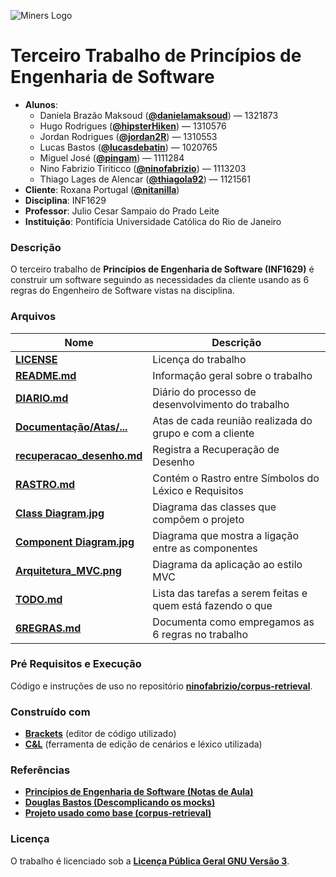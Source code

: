 ![Miners Logo](https://github.com/danielamaksoud/INF1629TerceiroTrabalho/blob/master/Logo/miners.png?raw=true)

# Terceiro Trabalho de Princípios de Engenharia de Software #
- **Alunos**: 
  * Daniela Brazão Maksoud (**[@danielamaksoud](https://github.com/danielamaksoud)**) — 1321873
  * Hugo Rodrigues (**[@hipsterHiken](https://github.com/hipsterHiken)**) — 1310576
  * Jordan Rodrigues (**[@jordan2R](https://github.com/jordan2R)**) — 1310553
  * Lucas Bastos (**[@lucasdebatin](https://github.com/lucasdebatin)**) — 1020765
  * Miguel José (**[@pingam](https://github.com/pingam)**) — 1111284
  * Nino Fabrizio Tiriticco (**[@ninofabrizio](https://github.com/ninofabrizio)**) — 1113203
  * Thiago Lages de Alencar (**[@thiagola92](https://github.com/thiagola92)**) — 1121561
- **Cliente**: Roxana Portugal (**[@nitanilla](https://github.com/nitanilla)**)
- **Disciplina**: INF1629
- **Professor**: Julio Cesar Sampaio do Prado Leite
- **Instituição**: Pontifícia Universidade Católica do Rio de Janeiro

### Descrição ###
O terceiro trabalho de **Princípios de Engenharia de Software (INF1629)** é construir um software seguindo as necessidades da cliente usando as 6 regras do Engenheiro de Software vistas na disciplina.

### Arquivos ###

Nome | Descrição
------------ | -------------
**[LICENSE](https://github.com/danielamaksoud/INF1629TerceiroTrabalho/blob/master/Documenta%C3%A7%C3%A3o/LICENSE)** | Licença do trabalho
**[README.md](https://github.com/danielamaksoud/INF1629TerceiroTrabalho/blob/master/README.md)** | Informação geral sobre o trabalho
**[DIARIO.md](https://github.com/danielamaksoud/INF1629TerceiroTrabalho/blob/master/Documenta%C3%A7%C3%A3o/DIARIO.md)** | Diário do processo de desenvolvimento do trabalho
**[Documentação/Atas/...](https://github.com/danielamaksoud/INF1629TerceiroTrabalho/tree/master/Documenta%C3%A7%C3%A3o/Atas)** | Atas de cada reunião realizada do grupo e com a cliente
**[recuperacao_desenho.md](https://github.com/danielamaksoud/INF1629TerceiroTrabalho/blob/master/Documenta%C3%A7%C3%A3o/recuperacao_desenho.md)** | Registra a Recuperação de Desenho
**[RASTRO.md](https://github.com/danielamaksoud/INF1629TerceiroTrabalho/blob/master/Documenta%C3%A7%C3%A3o/RASTRO.md)** | Contém o Rastro entre Símbolos do Léxico e Requisitos
**[Class Diagram.jpg](https://github.com/danielamaksoud/INF1629TerceiroTrabalho/blob/master/Documenta%C3%A7%C3%A3o/Diagramas/Class%20Diagram.jpg)** | Diagrama das classes que compõem o projeto
**[Component Diagram.jpg](https://github.com/danielamaksoud/INF1629TerceiroTrabalho/blob/master/Documenta%C3%A7%C3%A3o/Diagramas/Component%20Diagram.jpg)** | Diagrama que mostra a ligação entre as componentes
**[Arquitetura_MVC.png](https://github.com/danielamaksoud/INF1629TerceiroTrabalho/blob/master/Documenta%C3%A7%C3%A3o/Diagramas/Arquitetura_MVC.png)** | Diagrama da aplicação ao estilo MVC
**[TODO.md](https://github.com/danielamaksoud/INF1629TerceiroTrabalho/blob/master/Documenta%C3%A7%C3%A3o/TODO.md)** | Lista das tarefas a serem feitas e quem está fazendo o que
**[6REGRAS.md](https://github.com/danielamaksoud/INF1629TerceiroTrabalho/blob/master/Documenta%C3%A7%C3%A3o/6REGRAS.md)** | Documenta como empregamos as 6 regras no trabalho


### Pré Requisitos e Execução ###
Código e instruções de uso no repositório **[ninofabrizio/corpus-retrieval](https://github.com/ninofabrizio/corpus-retrieval)**.

### Construído com ###
- **[Brackets](http://brackets.io/)** (editor de código utilizado)
- **[C&L](http://pes.inf.puc-rio.br/cel/index_old.htm)** (ferramenta de edição de cenários e léxico utilizada)

### Referências ###
- **[Princípios de Engenharia de Software (Notas de Aula)](https://pes2006.wordpress.com/)**
- **[Douglas Bastos (Descomplicando os mocks)](https://www.slideshare.net/douglashenry7/descomplicando-os-mocks/)**
- **[Projeto usado como base (corpus-retrieval)](https://github.com/nitanilla/corpus-retrieval)**

### Licença ###
O trabalho é licenciado sob a **[Licença Pública Geral GNU Versão 3](http://www.gnu.org/licenses/gpl-3.0.html)**.

